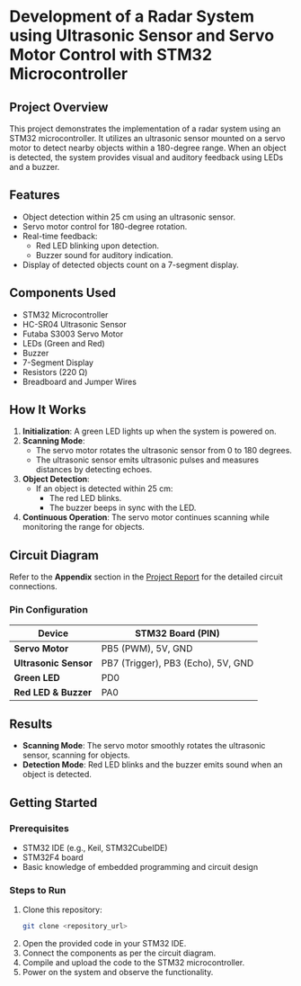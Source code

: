 # Development of a Radar System using Ultrasonic Sensor and Servo Motor Control with STM32 Microcontroller

## Project Overview
This project demonstrates the implementation of a radar system using an STM32 microcontroller. It utilizes an ultrasonic sensor mounted on a servo motor to detect nearby objects within a 180-degree range. When an object is detected, the system provides visual and auditory feedback using LEDs and a buzzer.

## Features
- Object detection within 25 cm using an ultrasonic sensor.
- Servo motor control for 180-degree rotation.
- Real-time feedback:
  - Red LED blinking upon detection.
  - Buzzer sound for auditory indication.
- Display of detected objects count on a 7-segment display.

## Components Used
- STM32 Microcontroller
- HC-SR04 Ultrasonic Sensor
- Futaba S3003 Servo Motor
- LEDs (Green and Red)
- Buzzer
- 7-Segment Display
- Resistors (220 Ω)
- Breadboard and Jumper Wires

## How It Works
1. **Initialization**: A green LED lights up when the system is powered on.
2. **Scanning Mode**:
   - The servo motor rotates the ultrasonic sensor from 0 to 180 degrees.
   - The ultrasonic sensor emits ultrasonic pulses and measures distances by detecting echoes.
3. **Object Detection**:
   - If an object is detected within 25 cm:
     - The red LED blinks.
     - The buzzer beeps in sync with the LED.
4. **Continuous Operation**: The servo motor continues scanning while monitoring the range for objects.

## Circuit Diagram
Refer to the **Appendix** section in the [Project Report](PROJECT_REPORT_doc.pdf) for the detailed circuit connections.

### Pin Configuration
| Device             | STM32 Board (PIN)  |
|--------------------|--------------------|
| **Servo Motor**    | PB5 (PWM), 5V, GND |
| **Ultrasonic Sensor** | PB7 (Trigger), PB3 (Echo), 5V, GND |
| **Green LED**      | PD0                |
| **Red LED & Buzzer** | PA0               |

## Results
- **Scanning Mode**: The servo motor smoothly rotates the ultrasonic sensor, scanning for objects.
- **Detection Mode**: Red LED blinks and the buzzer emits sound when an object is detected.

## Getting Started
### Prerequisites
- STM32 IDE (e.g., Keil, STM32CubeIDE)
- STM32F4 board
- Basic knowledge of embedded programming and circuit design

### Steps to Run
1. Clone this repository:
   ```bash
   git clone <repository_url>
2. Open the provided code in your STM32 IDE.
3. Connect the components as per the circuit diagram.
4. Compile and upload the code to the STM32 microcontroller.
5. Power on the system and observe the functionality.

